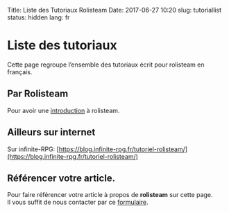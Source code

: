 Title: Liste des Tutoriaux Rolisteam
Date: 2017-06-27 10:20
slug: tutoriallist
status: hidden
lang: fr

# Liste des tutoriaux

Cette page regroupe l’ensemble des tutoriaux écrit pour rolisteam en français.

## Par Rolisteam

Pour avoir une [introduction](tutorial01.html) à rolisteam.


## Ailleurs sur internet

Sur infinite-RPG: [https://blog.infinite-rpg.fr/tutoriel-rolisteam/](https://blog.infinite-rpg.fr/tutoriel-rolisteam/)


## Référencer votre article.

Pour faire référencer votre article à propos de **rolisteam** sur cette page.  
Il vous suffit de nous contacter par ce [formulaire](/contact-form.html).

